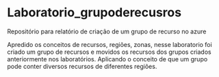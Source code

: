 # Laboratorio_grupoderecusros

Repositório para relatório de criação de um grupo de recurso no azure

Apredido os conceitos de recursos, regiões, zonas, nesse laboratorio foi criado um grupo de recursos e movidos os recursos dos grupos criados anteriormente nos laboratórios. Aplicando o conceito de que um grupo pode conter diversos recursos de diferentes regiões.
